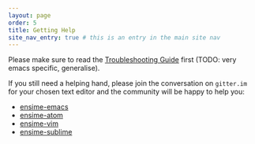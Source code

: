 ```yaml
---
layout: page
order: 5
title: Getting Help
site_nav_entry: true # this is an entry in the main site nav
---
```


Please make sure to read the [Troubleshooting Guide](/editors/emacs/troubleshooting/) first (TODO: very emacs specific, generalise).

If you still need a helping hand, please join the conversation on `gitter.im` for your chosen text editor and the community will be happy to help you:

- [ensime-emacs](https://gitter.im/ensime/ensime-emacs)
- [ensime-atom](https://gitter.im/ensime/ensime-atom)
- [ensime-vim](https://gitter.im/ensime/ensime-vim)
- [ensime-sublime](https://gitter.im/ensime/ensime-sublime)

